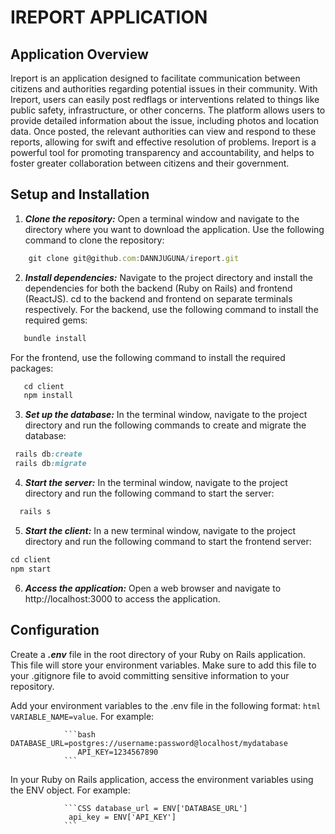 # IREPORT APPLICATION

## Application Overview

Ireport is an application designed to facilitate communication between citizens and authorities regarding potential issues in their community. With Ireport, users can easily post redflags or interventions related to things like public safety, infrastructure, or other concerns. The platform allows users to provide detailed information about the issue, including photos and location data. Once posted, the relevant authorities can view and respond to these reports, allowing for swift and effective resolution of problems. Ireport is a powerful tool for promoting transparency and accountability, and helps to foster greater collaboration between citizens and their government.

## Setup and Installation

1. ***Clone the repository:*** Open a terminal window and navigate to the directory where you want to download the application. Use the following command to clone the repository:

```javascript 
    git clone git@github.com:DANNJUGUNA/ireport.git
```

2. ***Install dependencies:*** Navigate to the project directory and install the dependencies for both the backend (Ruby on Rails) and frontend (ReactJS).
cd to the backend and frontend on separate terminals respectively.
For the backend, use the following command to install the required gems:

```javascript
   bundle install
   ```
For the frontend, use the following command to install the required packages:

```javascript
   cd client
   npm install
 ```
 3. ***Set up the database:*** In the terminal window, navigate to the project directory and run the following commands to create and migrate the database:

  ```ruby
   rails db:create
   rails db:migrate
   ```
 4. ***Start the server:*** In the terminal window, navigate to the project directory and run the following command to start the server:

 ```ruby
   rails s
 ```
 5. ***Start the client:*** In a new terminal window, navigate to the project directory and run the following command to start the frontend server:
   ```javascript
   cd client
   npm start

   ```
 6. ***Access the application:*** Open a web browser and navigate to http://localhost:3000 to access the application.


 ## Configuration
  
Create a ***.env*** file in the root directory of your Ruby on Rails application. This file will store your environment variables. Make sure to add this file to your .gitignore file to avoid committing sensitive information to your repository.

Add your environment variables to the .env file in the following format: ```html VARIABLE_NAME=value```. For example:

                ```bash DATABASE_URL=postgres://username:password@localhost/mydatabase
                   API_KEY=1234567890
                ```

In your Ruby on Rails application, access the environment variables using the ENV object. For example:

                ```CSS database_url = ENV['DATABASE_URL']
                 api_key = ENV['API_KEY']
                ```

  


   